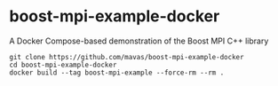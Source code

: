 # boost-mpi-example-docker

A Docker Compose-based demonstration of the Boost MPI C++ library

```
git clone https://github.com/mavas/boost-mpi-example-docker
cd boost-mpi-example-docker
docker build --tag boost-mpi-example --force-rm --rm .
```
